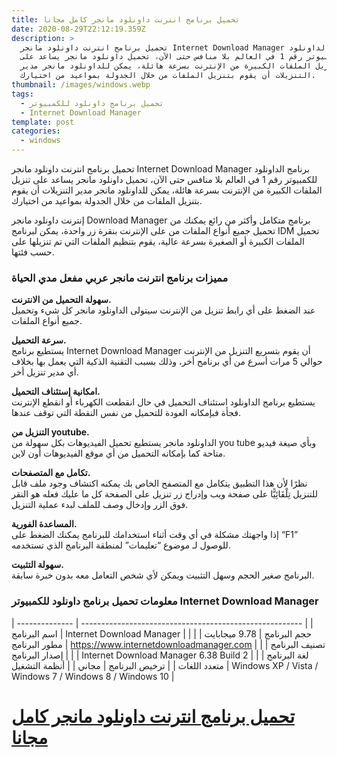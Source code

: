 ```yaml
---
title: تحميل برنامج انترنت داونلود مانجر كامل مجانا
date: 2020-08-29T22:12:19.359Z
description: >
  تحميل برنامج انترنت داونلود مانجر Internet Download Manager برنامج الداونلود
  للكمبيوتر رقم 1 في العالم بلا منافس حتى الآن، تحميل داونلود مانجر يساعد على
  تنزيل الملفات الكبيرة من الإنترنت بسرعة هائلة، يمكن للداونلود مانجر مدير
  التنزيلات أن يقوم بتنزيل الملفات من خلال الجدولة بمواعيد من اختيارك.
thumbnail: /images/windows.webp
tags:
  - تحميل برنامج داونلود للكمبيوتر
  - Internet Download Manager
template: post
categories:
  - windows
---
```

<!--StartFragment-->

تحميل برنامج انترنت داونلود مانجر Internet Download Manager برنامج الداونلود للكمبيوتر رقم 1 في العالم بلا منافس حتى الآن، تحميل داونلود مانجر يساعد على تنزيل الملفات الكبيرة من الإنترنت بسرعة هائلة، يمكن للداونلود مانجر مدير التنزيلات أن يقوم بتنزيل الملفات من خلال الجدولة بمواعيد من اختيارك.

إنترنت داونلود مانجر Download Manager برنامج متكامل وأكثر من رائع يمكنك من تحميل جميع أنواع الملفات من على الإنترنت بنقرة زر واحدة، يمكن لبرنامج IDM تحميل الملفات الكبيرة أو الصغيرة بسرعة عالية، يقوم بتنظيم الملفات التي تم تنزيلها على حسب فئتها.

### مميزات برنامج انترنت مانجر عربي مفعل مدي الحياة

**سهولة التحميل من الانترنت.**\
عند الضغط على أي رابط تنزيل من الإنترنت سيتولى الداونلود مانجر كل شيء وتحميل جميع أنواع الملفات.

**سرعة التحميل.**\
يستطيع برنامج Internet Download Manager أن يقوم بتسريع التنزيل من الإنترنت حوالي 5 مرات أسرع من أي برنامج أخر، وذلك بسبب التقنية الذكية التي يعمل بها بخلاف أي مدير تنزيل أخر.

**امكانية إستئناف التحميل.**\
يستطيع برنامج الداونلود استئناف التحميل في حال انقطعت الكهرباء أو انقطع الإنترنت فجأة فبإمكانه العودة للتحميل من نفس النقطة التي توقف عندها.

**التنزيل من youtube.**\
الداونلود مانجر يستطيع تحميل الفيديوهات بكل سهولة من you tube وبأي صيغة فيديو متاحة كما بإمكانه التحميل من أي موقع الفيديوهات أون لاين.

**تكامل مع المتصفحات.**\
نظرًا لأن هذا التطبيق يتكامل مع المتصفح الخاص بك يمكنه اكتشاف وجود ملف قابل للتنزيل تِلْقَائِيًّا على صفحة ويب وإدراج زر تنزيل على الصفحة كل ما عليك فعله هو النقر فوق الزر وإدخال وصف للملف لبدء عملية التنزيل.

**المساعدة الفورية.**\
إذا واجهتك مشكلة في أي وقت أثناء استخدامك للبرنامج يمكنك الضغط على “F1” للوصول لـ موضوع “تعليمات” لمنطقة البرنامج الذي تستخدمه.

**سهولة التثبيت.**\
البرنامج صغير الحجم وسهل التثبيت ويمكن لأي شخص التعامل معه بدون خبرة سابقة.

### معلومات تحميل برنامج داونلود للكمبيوتر Internet Download Manager


| -------------- | ------------------------------------------------------- |
| اسم البرنامج   | Internet Download Manager                               |
| حجم البرنامج   | 9.78 ميجابايت                                           |
| مطور البرنامج  | https://www.internetdownloadmanager.com                 |
| تصنيف البرنامج |                                                         |
| إصدار البرنامج | Internet Download Manager 6.38 Build 2                  |
| لغة البرنامج   | متعدد اللغات                                            |
| ترخيص البرنامج | مجاني                                                   |
| أنظمة التشغيل  | Windows XP / Vista / Windows 7 / Windows 8 / Windows 10 |



# **[تحميل برنامج انترنت داونلود مانجر كامل مجانا](http://mirror5.internetdownloadmanager.com/idman637build8beta.exe)**

<!--EndFragment-->